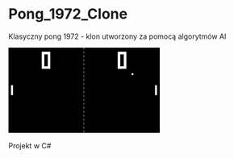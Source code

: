 # Pong_1972_Clone

Klasyczny pong 1972 - klon utworzony za pomocą algorytmów AI 

<img src="https://github.com/JacekHelka/Pong_Clone_1972/blob/master/Pong_Play_1.png" alt="PONG start screen" width="300"/>

Projekt w C#
